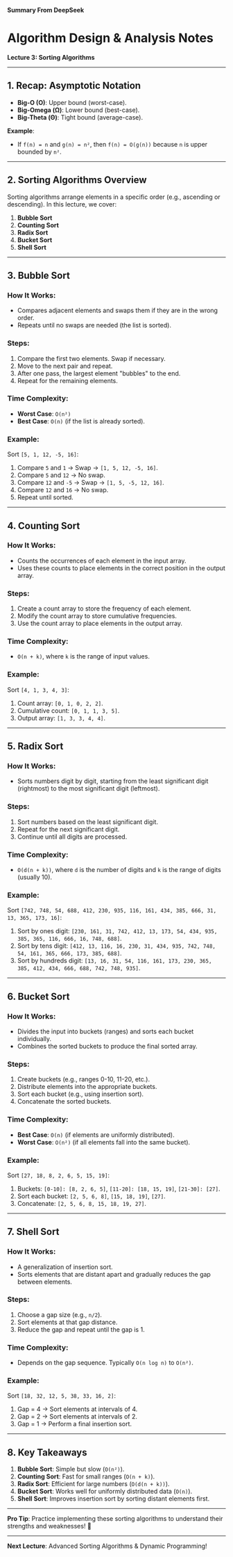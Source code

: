**Summary From DeepSeek**

# **Algorithm Design & Analysis Notes**  
**Lecture 3: Sorting Algorithms**  

---

## **1. Recap: Asymptotic Notation**  
- **Big-O (O)**: Upper bound (worst-case).  
- **Big-Omega (Ω)**: Lower bound (best-case).  
- **Big-Theta (Θ)**: Tight bound (average-case).  

**Example**:  
- If `f(n) = n` and `g(n) = n²`, then `f(n) = O(g(n))` because `n` is upper bounded by `n²`.  

---

## **2. Sorting Algorithms Overview**  
Sorting algorithms arrange elements in a specific order (e.g., ascending or descending). In this lecture, we cover:  
1. **Bubble Sort**  
2. **Counting Sort**  
3. **Radix Sort**  
4. **Bucket Sort**  
5. **Shell Sort**  

---

## **3. Bubble Sort**  
### **How It Works**:  
- Compares adjacent elements and swaps them if they are in the wrong order.  
- Repeats until no swaps are needed (the list is sorted).  

### **Steps**:
1. Compare the first two elements. Swap if necessary.  
2. Move to the next pair and repeat.  
3. After one pass, the largest element "bubbles" to the end.  
4. Repeat for the remaining elements.  

### **Time Complexity**:  
- **Worst Case**: `O(n²)`  
- **Best Case**: `O(n)` (if the list is already sorted).  

### **Example**:  
Sort `[5, 1, 12, -5, 16]`:
1. Compare `5` and `1` → Swap → `[1, 5, 12, -5, 16]`.  
2. Compare `5` and `12` → No swap.  
3. Compare `12` and `-5` → Swap → `[1, 5, -5, 12, 16]`.  
4. Compare `12` and `16` → No swap.  
5. Repeat until sorted.  

---

## **4. Counting Sort**  
### **How It Works**:  
- Counts the occurrences of each element in the input array.  
- Uses these counts to place elements in the correct position in the output array.  

### **Steps**:  
1. Create a count array to store the frequency of each element.  
2. Modify the count array to store cumulative frequencies.  
3. Use the count array to place elements in the output array.  

### **Time Complexity**:  
- `O(n + k)`, where `k` is the range of input values.  

### **Example**:  
Sort `[4, 1, 3, 4, 3]`:  
1. Count array: `[0, 1, 0, 2, 2]`.  
2. Cumulative count: `[0, 1, 1, 3, 5]`.  
3. Output array: `[1, 3, 3, 4, 4]`.  

---

## **5. Radix Sort**  
### **How It Works**:  
- Sorts numbers digit by digit, starting from the least significant digit (rightmost) to the most significant digit (leftmost).  

### **Steps**:  
1. Sort numbers based on the least significant digit.  
2. Repeat for the next significant digit.  
3. Continue until all digits are processed.  

### **Time Complexity**:  
- `O(d(n + k))`, where `d` is the number of digits and `k` is the range of digits (usually 10).  

### **Example**:  
Sort `[742, 748, 54, 688, 412, 230, 935, 116, 161, 434, 385, 666, 31, 13, 365, 173, 16]`:  
1. Sort by ones digit: `[230, 161, 31, 742, 412, 13, 173, 54, 434, 935, 385, 365, 116, 666, 16, 748, 688]`.  
2. Sort by tens digit: `[412, 13, 116, 16, 230, 31, 434, 935, 742, 748, 54, 161, 365, 666, 173, 385, 688]`.  
3. Sort by hundreds digit: `[13, 16, 31, 54, 116, 161, 173, 230, 365, 385, 412, 434, 666, 688, 742, 748, 935]`.  

---

## **6. Bucket Sort**  
### **How It Works**:  
- Divides the input into buckets (ranges) and sorts each bucket individually.  
- Combines the sorted buckets to produce the final sorted array.  

### **Steps**:  
1. Create buckets (e.g., ranges 0-10, 11-20, etc.).  
2. Distribute elements into the appropriate buckets.  
3. Sort each bucket (e.g., using insertion sort).  
4. Concatenate the sorted buckets.  

### **Time Complexity**:  
- **Best Case**: `O(n)` (if elements are uniformly distributed).  
- **Worst Case**: `O(n²)` (if all elements fall into the same bucket).  

### **Example**:  
Sort `[27, 18, 8, 2, 6, 5, 15, 19]`:  
1. Buckets: `[0-10]: [8, 2, 6, 5]`, `[11-20]: [18, 15, 19]`, `[21-30]: [27]`.  
2. Sort each bucket: `[2, 5, 6, 8]`, `[15, 18, 19]`, `[27]`.  
3. Concatenate: `[2, 5, 6, 8, 15, 18, 19, 27]`.  

---

## **7. Shell Sort**  
### **How It Works**:  
- A generalization of insertion sort.  
- Sorts elements that are distant apart and gradually reduces the gap between elements.  

### **Steps**:  
1. Choose a gap size (e.g., `n/2`).  
2. Sort elements at that gap distance.  
3. Reduce the gap and repeat until the gap is 1.  

### **Time Complexity**:  
- Depends on the gap sequence. Typically `O(n log n)` to `O(n²)`.  

### **Example**:  
Sort `[18, 32, 12, 5, 38, 33, 16, 2]`:  
1. Gap = 4 → Sort elements at intervals of 4.  
2. Gap = 2 → Sort elements at intervals of 2.  
3. Gap = 1 → Perform a final insertion sort.  

---

## **8. Key Takeaways**  
1. **Bubble Sort**: Simple but slow (`O(n²)`).  
2. **Counting Sort**: Fast for small ranges (`O(n + k)`).  
3. **Radix Sort**: Efficient for large numbers (`O(d(n + k))`).  
4. **Bucket Sort**: Works well for uniformly distributed data (`O(n)`).  
5. **Shell Sort**: Improves insertion sort by sorting distant elements first.  

---

**Pro Tip**: Practice implementing these sorting algorithms to understand their strengths and weaknesses! 🚀  

--- 

**Next Lecture**: Advanced Sorting Algorithms & Dynamic Programming!

